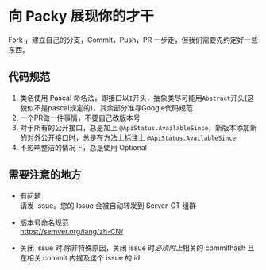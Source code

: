 # 向 Packy 展现你的才干

Fork ，建立自己的分支，Commit，Push，PR 一步走，但我们需要先约定好一些东西。

## 代码规范

1. 类名使用 Pascal 命名法，即接口以`I`开头，抽象类尽可能用`Abstract`开头(这貌似不是pascal规定的)，其余部分准寻Google代码规范
2. 一个PR做一件事情，不要自己改版本号
3. 对于所有的公开接口，总是加上 `@ApiStatus.AvailableSince`，新版本添加新的对外公开接口时，总是在方法上标注上 `@ApiStatus.AvailableSince`
4. 不影响整洁的情况下，总是使用 Optional

## 需要注意的地方

- 有问题  
  请发 Issue。您的 Issue 会被自动转发到 Server-CT 组群

- 版本号命名规范  
  https://semver.org/lang/zh-CN/
  
- 关闭 Issue 时
  除非特殊原因，关闭 issue 时*必须附上*相关的 commithash 且在相关 commit 内提及这个 issue 的 id.